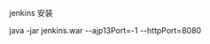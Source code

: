 jenkins 安装

java -jar jenkins.war --ajp13Port=-1 --httpPort=8080
<!--stackedit_data:
eyJoaXN0b3J5IjpbLTgxMTIxMTQ5XX0=
-->